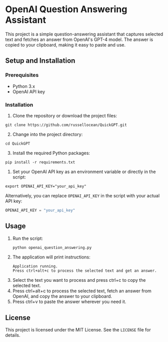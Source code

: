 # OpenAI Question Answering Assistant

This project is a simple question-answering assistant that captures selected text and fetches an answer from OpenAI's GPT-4 model. The answer is copied to your clipboard, making it easy to paste and use.

## Setup and Installation

### Prerequisites

- Python 3.x
- OpenAI API key

### Installation

1. Clone the repository or download the project files:

```
git clone https://github.com/russellocean/QuickGPT.git
```

2. Change into the project directory:
```
cd QuickGPT
```

3. Install the required Python packages:

```
pip install -r requirements.txt
```

1. Set your OpenAI API key as an environment variable or directly in the script:

```
export OPENAI_API_KEY="your_api_key"
```

Alternatively, you can replace `OPENAI_API_KEY` in the script with your actual API key:

```python
OPENAI_API_KEY = "your_api_key"
```
## Usage
1. Run the script:
   ```python
   python openai_question_answering.py
   ```
2. The application will print instructions:
    ```
    Application running.
    Press ctrl+alt+c to process the selected text and get an answer.
    ```
3. Select the text you want to process and press ctrl+c to copy the selected text.
4. Press ctrl+alt+c to process the selected text, fetch an answer from OpenAI, and copy the answer to your clipboard.
5. Press ctrl+v to paste the answer wherever you need it.
## License
This project is licensed under the MIT License. See the `LICENSE` file for details.

